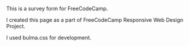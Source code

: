 This is a survey form for FreeCodeCamp. 

I created this page as a part of FreeCodeCamp Responsive Web Design Project.

I used bulma.css for development. 
